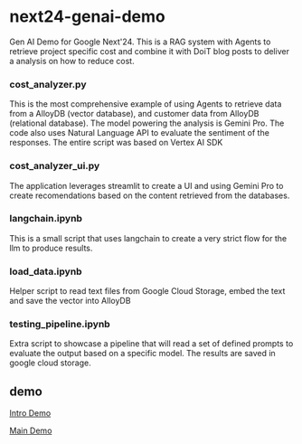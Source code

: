 # next24-genai-demo
Gen AI Demo for Google Next'24. This is a RAG system with Agents to retrieve project specific cost and combine it with DoiT blog posts to deliver a analysis on how to reduce cost.


### cost_analyzer.py

This is the most comprehensive example of using Agents to retrieve data from a AlloyDB (vector database), and customer data from AlloyDB (relational database). The model powering the analysis is Gemini Pro. The code also uses Natural Language API to evaluate the sentiment of the responses. The entire script was based on Vertex AI SDK

### cost_analyzer_ui.py

The application leverages streamlit to create a UI and using Gemini Pro to create recomendations based on the content retrieved from the databases.

### langchain.ipynb

This is a small script that uses langchain to create a very strict flow for the llm to produce results.

### load_data.ipynb

Helper script to read text files from Google Cloud Storage, embed the text and save the vector into AlloyDB

### testing_pipeline.ipynb

Extra script to showcase a pipeline that will read a set of defined prompts to evaluate the output based on a specific model. The results are saved in google cloud storage.

## demo

[Intro Demo](https://drive.google.com/file/d/1Kxpgp4VXevfQgw-Cw2uPe3b6KNmyY9of/view?usp=sharing)

[Main Demo](https://drive.google.com/file/d/1Tu8zLVCnGmKYWLFpqCyzgmPcC0h17m3c/view?usp=sharing)
